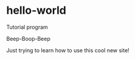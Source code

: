 # hello-world
Tutorial program

Beep-Boop-Beep

Just trying to learn how to use this cool new site!
